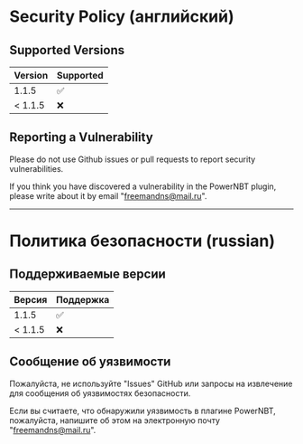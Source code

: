 # Security Policy (английский)

## Supported Versions

| Version | Supported          |
| ------- | ------------------ |
| 1.1.5   | :white_check_mark: |
| < 1.1.5 | :x:                |

## Reporting a Vulnerability

Please do not use Github issues or pull requests to report security vulnerabilities.

If you think you have discovered a vulnerability in the PowerNBT plugin, please write about it by email "freemandns@mail.ru".

---

# Политика безопасности (russian)

## Поддерживаемые версии

| Версия  | Поддержка          |
| ------- | ------------------ |
| 1.1.5   | :white_check_mark: |
| < 1.1.5 | :x:                |

## Сообщение об уязвимости

Пожалуйста, не используйте "Issues" GitHub или запросы на извлечение для сообщения об уязвимостях безопасности.

Если вы считаете, что обнаружили уязвимость в плагине PowerNBT, пожалуйста, напишите об этом на электронную почту "freemandns@mail.ru".
